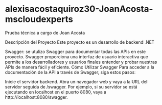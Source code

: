 # alexisacostaquiroz30-JoanAcosta-mscloudexperts
Prueba técnica a cargo de Joan Acosta

Descripción del Proyecto
Este proyecto es un desarrollo de backend .NET

Swagger: se utulizo Swagger para documentar todas las APIs en este proyecto. Swagger proporciona una interfaz de usuario interactiva que permite a los desarrolladores y usuarios finales entender y probar nuestras APIs de manera fácil y eficiente.
Cómo Utilizar Swagger
Para acceder a la documentación de la API a través de Swagger, siga estos pasos:

Inicie el servidor backend.
Abra un navegador web y vaya a la URL del servidor seguida de /swagger. Por ejemplo, si su servidor se está ejecutando en localhost en el puerto 8080, vaya a http://localhost:8080/swagger.
